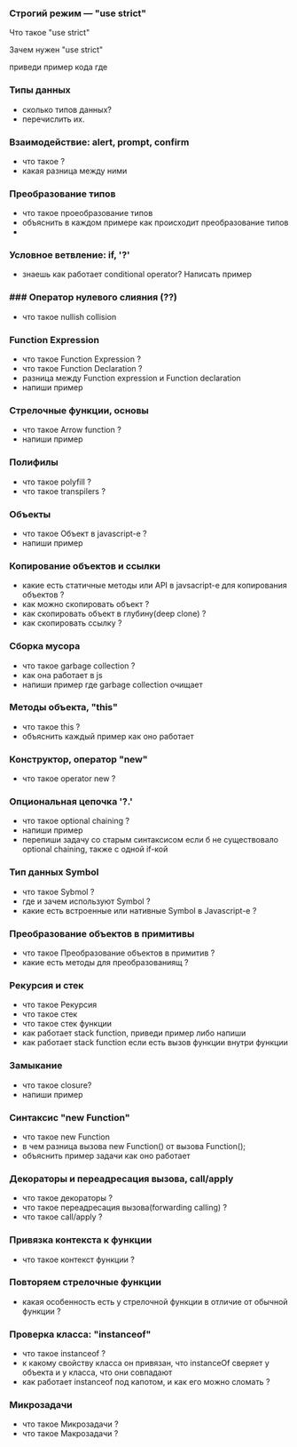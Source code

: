 ### Строгий режим — "use strict"

Что такое "use strict"

Зачем нужен "use strict"

приведи пример кода где

### Типы данных

- сколько типов данных?
- перечислить их.

### Взаимодействие: alert, prompt, confirm

- что такое ?
- какая разница между ними

### Преобразование типов

- что такое проеобразование типов
- объяснить в каждом примере как происходит преобразование типов
-

### Условное ветвление: if, '?'

- знаешь как работает conditional operator? Написать пример

### ### Оператор нулевого слияния (??)

- что такое nullish collision

### Function Expression

- что такое Function Expression ?
- что такое Function Declaration ?
- разница между Function expression и Function declaration
- напиши пример

### Стрелочные функции, основы

- что такое Arrow function ?
- напиши пример

### Полифилы

- что такое polyfill ?
- что такое transpilers ?

### Объекты

- что такое Объект в javascript-e ?
- напиши пример

### Копирование объектов и ссылки

- какие есть статичные методы или API в javsacript-е для копирования объектов ?
- как можно скопировать объект ?
- как скопировать объект в глубину(deep clone) ?
- как скопировать ссылку ?

### Сборка мусора

- что такое garbage collection ?
- как она работает в js
- напиши пример где garbage collection очищает

### Методы объекта, "this"

- что такое this ?
- объяснить каждый пример как оно работает

### Конструктор, оператор "new"

- что такое operator new ?

### Опциональная цепочка '?.'

- что такое optional chaining ?
- напиши пример
- перепиши задачу со старым синтаксисом если б не существовало optional chaining, также с одной if-кой

### Тип данных Symbol

- что такое Sybmol ?
- где и зачем используют Symbol ?
- какие есть встроенные или нативные Symbol в Javascript-e ?

### Преобразование объектов в примитивы

- что такое Преобразование объектов в примитив ?
- какие есть методы для преобразованиящ ?

### Рекурсия и стек

- что такое Рекурсия
- что такое стек
- что такое стек функции
- как работает stack function, приведи пример либо напиши
- как работает stack function если есть вызов функции внутри функции

### Замыкание

- что такое closure?
- напиши пример

### Синтаксис "new Function"

- что такое new Function
- в чем разница вызова new Function() от вызова Function();
- объяснить пример задачи как оно работает

### Декораторы и переадресация вызова, call/apply

- что такое декораторы ?
- что такое переадресация вызова(forwarding calling) ?
- что такое call/apply ?

### Привязка контекста к функции

- что такое контекст функции ?

### Повторяем стрелочные функции

- какая особенность есть у стрелочной функции в отличие от обычной функции ?

### Проверка класса: "instanceof"

- что такое instanceof ?
- к какому свойству класса он привязан, что instanceOf сверяет у объекта и у класса, что они совпадают
- как работает instanceof под капотом, и как его можно сломать ?

### Микрозадачи

- что такое Микрозадачи ?
- что такое Макрозадачи ?

